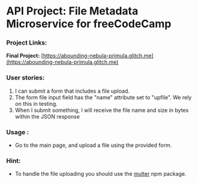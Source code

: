 # API Project: File Metadata Microservice for freeCodeCamp

### Project Links:

**Final Project:** [https://abounding-nebula-primula.glitch.me](https://abounding-nebula-primula.glitch.me)

### User stories:

1. I can submit a form that includes a file upload.
2. The form file input field has the "name" attribute set to "upfile". We rely on this in testing.
3. When I submit something, I will receive the file name and size in bytes within the JSON response

### Usage :

- Go to the main page, and upload a file using the provided form.

### Hint:

- To handle the file uploading you should use the [multer](https://www.npmjs.com/package/multer) npm package.
